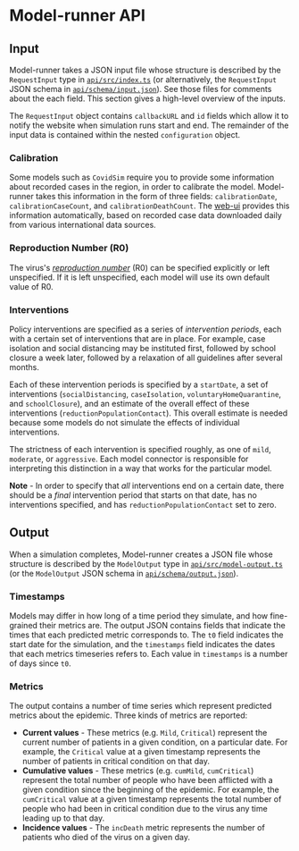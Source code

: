 # Model-runner API

## Input

Model-runner takes a JSON input file whose structure is described by the `RequestInput` type in [`api/src/index.ts`](/packages/api/src/index.ts) (or alternatively, the `RequestInput` JSON schema in [`api/schema/input.json`](/packages/api/schema/input.json)). See those files for comments about the each field. This section gives a high-level overview of the inputs.

The `RequestInput` object contains `callbackURL` and `id` fields which allow it to notify the website when simulation runs start and end. The remainder of the input data is contained within the nested `configuration` object.

### Calibration

Some models such as `CovidSim` require you to provide some information about recorded cases in the region, in order to calibrate the model. Model-runner takes this information in the form of three fields: `calibrationDate`, `calibrationCaseCount`, and `calibrationDeathCount`. The [web-ui](https://github.com/covid-policy-modelling/web-ui) provides this information automatically, based on recorded case data downloaded daily from various international data sources.

### Reproduction Number (R0)

The virus's [_reproduction number_](https://en.wikipedia.org/wiki/Basic_reproduction_number) (R0) can be specified explicitly or left unspecified. If it is left unspecified, each model will use its own default value of R0.

### Interventions

Policy interventions are specified as a series of _intervention periods_, each with a certain set of interventions that are in place. For example, case isolation and social distancing may be instituted first, followed by school closure a week later, followed by a relaxation of all guidelines after several months.

Each of these intervention periods is specified by a `startDate`, a set of interventions (`socialDistancing`, `caseIsolation`, `voluntaryHomeQuarantine`, and `schoolClosure`), and an estimate of the overall effect of these interventions (`reductionPopulationContact`). This overall estimate is needed because some models do not simulate the effects of individual interventions.

The strictness of each intervention is specified roughly, as one of `mild`, `moderate`, or `aggressive`. Each model connector is responsible for interpreting this distinction in a way that works for the particular model.

**Note** - In order to specify that _all_ interventions end on a certain date, there should be a _final_ intervention period that starts on that date, has no interventions specified, and has `reductionPopulationContact` set to zero.

## Output

When a simulation completes, Model-runner creates a JSON file whose structure is described by the `ModelOutput` type in [`api/src/model-output.ts`](/packages/api/src/model-output.ts) (or the `ModelOutput` JSON schema in [`api/schema/output.json`](/packages/api/schema/output.json)).

### Timestamps

Models may differ in how long of a time period they simulate, and how fine-grained their metrics are. The output JSON contains fields that indicate the times that each predicted metric corresponds to. The `t0` field indicates the start date for the simulation, and the `timestamps` field indicates the dates that each metrics timeseries refers to. Each value in `timestamps` is a number of days since `t0`.

### Metrics

The output contains a number of time series which represent predicted metrics about the epidemic. Three kinds of metrics are reported:

- **Current values** - These metrics (e.g. `Mild`, `Critical`) represent the current number of patients in a given condition, on a particular date. For example, the `Critical` value at a given timestamp represents the number of patients in critical condition on that day.
- **Cumulative values** - These metrics (e.g. `cumMild`, `cumCritical`) represent the total number of people who have been afflicted with a given condition since the beginning of the epidemic. For example, the `cumCritical` value at a given timestamp represents the total number of people who had been in critical condition due to the virus any time leading up to that day.
- **Incidence values** - The `incDeath` metric represents the number of patients who died of the virus on a given day.
